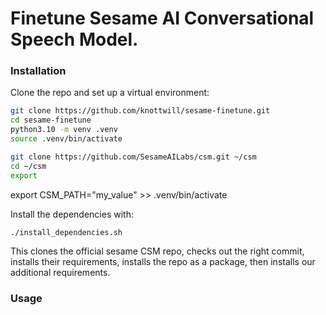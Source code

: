 # Finetune Sesame AI Conversational Speech Model.

### Installation

Clone the repo and set up a virtual environment:
```bash
git clone https://github.com/knottwill/sesame-finetune.git
cd sesame-finetune
python3.10 -m venv .venv
source .venv/bin/activate
```

```bash
git clone https://github.com/SesameAILabs/csm.git ~/csm
cd ~/csm
export
```

export CSM_PATH="my_value" >> .venv/bin/activate

Install the dependencies with:
```bash
./install_dependencies.sh
```
This clones the official sesame CSM repo, checks out the right commit, installs their requirements, installs the repo as a package, then installs our additional requirements.

### Usage

